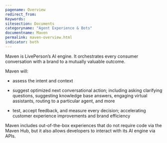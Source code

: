 ```yaml
---
pagename: Overview
redirect_from:
Keywords:
sitesection: Documents
categoryname: "Agent Experience & Bots"
documentname: Maven
permalink: maven-overview.html
indicator: both
---
```


Maven is LivePerson’s AI engine. It orchestrates every consumer conversation with a brand to a mutually valuable outcome.

Maven will:

- assess the intent and context

- suggest optimized next conversational action; including asking clarifying questions, suggesting knowledge base answers, engaging virtual assistants, routing to a particular agent, and more

- test, accept feedback, and measure every decision; accelerating customer experience improvements and brand efficiency

Maven includes out-of-the-box experiences that do not require code via the Maven Hub, but it also allows developers to interact with its AI engine via APIs.
